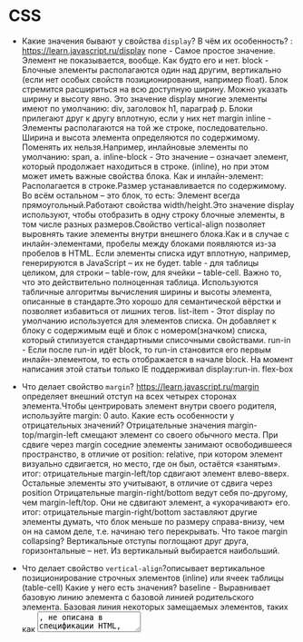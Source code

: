 # CSS

* Какие значения бывают у свойства `display`? В чём их особенность? : https://learn.javascript.ru/display
none - Самое простое значение. Элемент не показывается, вообще. Как будто его и нет.
block - Блочные элементы располагаются один над другим, вертикально (если нет особых свойств позиционирования, например float).
Блок стремится расшириться на всю доступную ширину. Можно указать ширину и высоту явно. Это значение display многие элементы имеют по умолчанию: div, заголовок h1, параграф p. Блоки прилегают друг к другу вплотную, если у них нет margin
inline - Элементы располагаются на той же строке, последовательно.
Ширина и высота элемента определяются по содержимому. Поменять их нельзя.Например, инлайновые элементы по умолчанию: span, a.
inline-block - Это значение – означает элемент, который продолжает находиться в строке. (inline), но при этом может иметь важные свойства блока. Как и инлайн-элемент: Располагается в строке.Размер устанавливается по содержимому. Во всём остальном – это блок, то есть: Элемент всегда прямоугольный.Работают свойства width/height.Это значение display используют, чтобы отобразить в одну строку блочные элементы, в том числе разных размеров.Свойство vertical-align позволяет выровнять такие элементы внутри внешнего блока.Как и в случае с инлайн-элементами, пробелы между блоками появляются из-за пробелов в HTML. Если элементы списка идут вплотную, например, генерируются в JavaScript – их не будет.
table - для таблицы целиком, для строки – table-row, для ячейки – table-cell.
Важно то, что это действительно полноценная таблица. Используются табличные алгоритмы вычисления ширины и высоты элемента, описанные в стандарте.Это хорошо для семантической вёрстки и позволяет избавиться от лишних тегов.
list-item - Этот display по умолчанию используется для элементов списка. Он добавляет к блоку с содержимым ещё и блок с номером(значком) списка, который стилизуется стандартными списочными свойствами.
run-in - Если после run-in идёт block, то run-in становится его первым инлайн-элементом, то есть отображается в начале block. На момент написания этой статьи только IE поддерживал display:run-in.
flex-box


* Что делает свойство `margin`? https://learn.javascript.ru/margin определяет внешний отступ на всех четырех сторонах элемента.Чтобы центрировать элемент внутри своего родителя, используйте margin: 0 auto. Какие есть особенности у отрицательных значений? Отрицательные значения margin-top/margin-left смещают элемент со своего обычного места. При сдвиге через margin соседние элементы занимают освободившееся пространство, в отличие от position: relative, при котором элемент визуально сдвигается, но место, где он был, остаётся «занятым». итог: отрицательные margin-left/top сдвигают элемент влево-вверх. Остальные элементы это учитывают, в отличие от сдвига через position Отрицательные margin-right/bottom ведут себя по-другому, чем margin-left/top. Они не сдвигают элемент, а «укорачивают» его. итог: отрицательные margin-right/bottom заставляют другие элементы думать, что блок меньше по размеру справа-внизу, чем он на самом деле, т.е. начинаю тего перекрывать. Что такое margin collapsing? Вертикальные отступы поглощают друг друга, горизонтальные – нет. Из вертикальный выбирается наибольший.
* Что делает свойство `vertical-align`?описывает вертикальное позиционирование строчных элементов (inline) или ячеек таблицы (table-cell) 
Какие у него есть значения?
baseline - Выравнивает базовую линию элемента с базовой линией родительского элемента. Базовая линия некоторых замещаемых элементов, таких как <textarea>, не описана в спецификации HTML, что означает, что их поведение при указании данного ключевого слова может отличаться в зависимости от браузера.
sub - Выравнивает базовую линию элемента с базовой линией подстрочного индекса своего родителя.

* Что делает свойство `vertical-align`? Какие у него есть значения? https://htmlacademy.ru/blog/boost/frontend/the-vertical-align-property
* Что такое `padding`? устанавливает внутренние отступы/поля со всех сторон элемента.
* Что такое `box-sizing`? Свойство box-sizing может принимать одно из двух значений – border-box или content-box. В зависимости от выбранного значения браузер по-разному трактует значение свойств width/height
content-box - Это значение по умолчанию. В этом случае свойства width/height обозначают то, что находится внутри padding.
border-box - Значения width/height задают высоту/ширину всего элемента.
 Что делает CSS-правило `* { box-sizing: border-box; }`?
 Зачем оно нужно? Даёт возможность вплотную подогнать элемент к родителю при width: 100% без padding: 0 и margin: 0, т.к. не учитывает марджин и хейт элемента.
* Шрифты
  * Как и в каких единицах можно задавать размер шрифта?
  px – абсолютные пиксели, к которым привязаны и потому не нужны mm, cm, pt и pc. Используется для максимально конкретного и точного задания размеров.
  em – задаёт размер относительно шрифта родителя, можно относительно конкретных символов: "x"(ex) и "0"(ch), используется там, где нужно упростить масштабирование компоненты.
rem – задаёт размер относительно шрифта <html>, используется для удобства глобального масштабирования: элементы которые планируется масштабировать, задаются в rem, а JS меняет шрифт у <html>.
% – относительно такого же свойства родителя (как правило, но не всегда), используется для ширин, высот и так далее, без него никуда, но надо знать, относительно чего он считает проценты.
vw(1% ширины окна), vh(1% ширины окна), vmin(наименьшее из (vw, vh)), vmax( наибольшее из (vw, vh)) – относительно размера экрана.
  *  ?
  * Чем `rgb` отличается от `rgba`? rgb alfa - прозрачность цвета от 0 до 1 http://cuprum.name/page/cvetovaya-model-rgba
  h1 {
    color: rgb(0, 0, 0);
    background-color: rgba(255, 255, 255, 0.5);
} - фон полупрозрачный, а текст видно
h1 {
    color: rgba(0, 0, 0, 0.5);
    background-color: rgb(255, 255, 255);
} - текст полупрозрачный а фон норм
  * В чём заключаются отличия у разных семейств шрифтов (с засечками, без них и моноширинные шрифты)?https://www.webpupil.ru/view_articles.php?id=6 Как они называются на английском? Serif - это шрифты с засечками, типографическая печать, Times New Roman, Times Georfia и др. Sans serif - это то шрифты без засечечек, в инете, Arial, Verdana и т.д. Monospace - это не пропорциональные шрифты, т.е. у них все буквы имеют ОДНУ ШИРИНУ, многие редакторы исходного текста программ по умолчанию имеют моноспейс.
  * Какие есть особенности подключения шрифтов через `font-face`? позволяет определить настройки шрифтов, а также загрузить специфичный шрифт
     @font-face {
    font-family: Pompadur; /* Имя шрифта */
    src: url(fonts/pompadur.ttf); /* Путь к файлу со шрифтом */
   }
* Что такое поток документа? - этоо способ, которым элементы располагаются на веб-странице по умолчанию. Элементы на веб-странице располагаются в нормальном потоке, если вы не применили к ним ни единого CSS для изменения их поведения.Встроенные элементы ведут себя по-другому — они не появляются на новых строках; они распологаются на той же строке, что и другие и любой смежной или завернутый текст располагается на всю ширину внутри элемента уровня родительского блока, до тех пор, пока не закончится пространство. Если пространства нет, тогда текст и/или элементы перейдут на новую строку (не с абзаца). https://developer.mozilla.org/ru/docs/Learn/CSS/CSS_layout/%D0%9D%D0%BE%D1%80%D0%BC%D0%B0%D0%BB%D1%8C%D0%BD%D1%8B%D0%B9_%D0%BF%D0%BE%D1%82%D0%BE%D0%BA

* Что делает свойство `float`? Почему родитель элемента с `float` может схлопываться? Float, насколкьо позволяет родитель, свдигает элементы влево или вправо при этом выбивается из потока документа, т.е. если в родителе ничего больше кроме этого элемента нет, то он схлопнется, чтобы этого не произошло можно добавить float родителю или clear. Строчные элементы видят элемент с флоат и обтекаются его.
* Что делает свойство `position`? Свойство position позволяет сдвигать элемент со своего обычного места.
position: static - устаналивает позицию по умолчанию, т.е. по потоку документа.
position: relative Относительное позиционирование сдвигает с помощью left/right/top/bottom элемент относительно его обычного положения.Окружающие элементы ведут себя так, как будто элемент не сдвигался.
position: absolute Визуально переносит элемент на новое место.Новое место вычисляется по координатам left/top/right/bottom относительно ближайшего позиционированного родителя. Если такого родителя нет, то им считается окно.Ширина элемента по умолчанию устанавливается по содержимому.Можно указать противоположные границы left/right (top/bottom). Элемент растянется.Окружающие элементы заполняют освободившееся место.
position: fixed Подвид абсолютного позиционирования, при котором элемент привязывается к координатам окна, а не документа. При прокрутке он остаётся на том же месте.
  * Какие элементы называют позиционированными? Элементы которых position != static
  * Относительно чего происходит позиционирование элементов при разных значениях свойства `position`?
* Что делает свойство `z-index`? элементы с большим z-index перекрывают элементы с меньшим. z-index: 0 > z-index: auto
* Контекст наложения
  * Что такое? это концепция трехмерного расположения HTML элементов вдоль оси Z по отношению к пользователю
  * Как влияет на расположение элементов с заданным значением `z-index`?
  * Какие свойства создают новый контекст наложения?
  Позиционирование и присваивание HTML элементам свойства z-index создает контекст наложения, (так же как и присваивание элементу opacity меньше 1).Контексты наложения могут быть частью других контекстов наложения и вместе создавать иерархию контекстов наложения. Каждый контекст наложения абсолютно независим от своего соседа: только подчиненные элементы учитываются при обработке контекста наложения.
* Flex
  * Что такое flexbox? модуль макета гибкого контейнера — представляет собой способ компоновки элементов, в основе лежит идея оси.Гибкие элементы могут выстраиваться в строку или столбик, а оставшееся свободное пространство распределяется между ними различными способами.
  * Существует ли инлайновый flexbox? да это Inline-flex и он ведёт себя так: контент внутри контейнера был флексовым, но сам контейнер вёл бы себя как инлайновый элемент. 
  * Что такое flex-container и flex-items? flex-container - это то куда прописываем display: flex, Flex-контейнер устанавливает новый гибкий контекст форматирования для его содержимого. Flex-контейнер не является блочным контейнером, поэтому для дочерних элементов не работают такие CSS-свойства, как float, clear, vertical-align. Также, на flex-контейнер не оказывают влияние свойства column-*, создающие колонки в тексте и псевдоэлементы ::first-line и ::first-letter.
  flex-items - это дочерние элементы flex-container, на которые и воздествуют флекс-свойства.
  * Как выравнивать элементы с помощью flexbox? justify-content: center - выравнивание по горизонтали. align-items: center - выранивает по вертикали.
  * Принципы работы `flex-grow`, `flex-shrink`. Каким образом рассчитывается занимаемое и свободное пространство при использовании этих свойств? https://html5book.ru/css3-flexbox/#flex-grow  flex-grow - Свойство определяет коэффициент роста одного flex-элемента относительно других flex-элементов в flex-контейнере при распределении положительного свободного пространства. flex-shrink коэффициент сжатия flex-элемента относительно других.
  space-between - от самого начала и жо самого края, а между элементами растояние одинаковое
  space-around - от края начала и конца такое расстояние как и между элементами.
  flex-direction: column | row | row reverse | column reverse
  flex-wrap: wrap-reverse; стелится по низу
* Чуть более сложные вещи в верстке:
  * Рамки
    * Что делают и какие значения могут принимать свойства:
      * `border-style` - устанаваливает стиль для бордера тип border-style: dashed(вверх) groove(справа) none(снизу) dotted(слева);
      * `border-color` - цвет border-color: red rgba(170, 50, 220, .6) green;
      * `border-width` - ширина border-width: 4px(вертикальные) 1.25em(горизонтальные);
      * `border-radius` скос углов border-radius: 30px(все углы);
      * `border` border: 4mm(ширина) ridge(стиль) rgba(170, 50, 220, .6)(цвет);
    * Можно ли задать стили для каждой рамки отдельно (например, отдельно для левой и для правой рамок)? Да
  * Внешние рамки (outline)
    * В чем отличие от обычных рамок?  В отличие от линии, задаваемой через border, свойство outline не влияет на положение блока и его ширину. находится за border
    * Что делают и какие значения могут принимать свойства: всё тоже самое что и у бордер
      * `outline-style`
      * `outline-color`
      * `outline-width`
      * `outline-offset` - ' это растояние между рамками и оутлейн
      * `outline`
  * Тени
    * Что делает свойство `box-shadow`? Как им пользоваться?
    box-shadow: 2px(по иксу) 2px(по ингреку) 2px(размытие) 1px rgba(0, 0, 0, 0.2)(цвет);
    * Как сделать так, чтобы у одного элемента было несколько теней? указать их в свойтсве box-shadow через запятую
    * Есть ли возможность задавать параметры теней отдельно (например, задать отдельно цвет или размер тени)? Да
  * Фоны
    * Что делают и какие значения могут принимать свойства:
      * `background-image`-устанавливает одно или несколько фоновых изображений для элемента
      * `background-position` - устанавливает начальную позицию для каждого фонового изображения. Положение относительно уровня положения, установленного background-origin.
      * `background-size` - размер
      * `background-repeat` repeat-x, repeat-y, repeat, space, round, no-repeat
      * `background-origin`border-box - фон располагается относительно рамки. padding-box
фон расположен относительно поля отступа. content-box
фон располагается относительно поля содержимого.
      * `background-clip` определяет как цвет фона или фоновое изображение будут выводиться под границами блока. Значение как у origin + background-clip: text(эксперементальное api)
      * `background-attachment` определяет, является ли позиция этого изображения фиксированной в области просмотра, или прокручивается вместе с содержащим его блоком. занчения: (fixed, local(скролится всегда), scroll)
      * `background-color`
      * `background`
  * Анимации
    * Что такое `@keyframes`? Зачем нужно? Как им пользоваться?
   * Можно ли задать несколько анимаций для элемента? Да
   @keyframes <переменная> { [ from | to | <проценты> ] [, from | to | <проценты> ]* }
   @keyframes box {
 50% { left: 0; }
 90% { left: 300px; }
}
  * Трансформации
    * Что делает свойство `transform`? Какие значения ему можно задавать? transform позволяет вам поворачивать(matrix), масштабировать(scale), наклонять(rotate) или сдвигать элемент(skew). translate, scale, rotate, skew, 
    * Можно ли задать несколько трансформаций для элемента? Да
    * Изменяется ли положение координатной плоскости при трансформациях? Да,оно модифицирует координатное пространство
* Единицы измерения
  * Как рассчитываются width и height заданные в процентах?Для width/height обычно процент от ширины/высоты родителя.
  * Как рассчитываются padding и margin заданные в процентах?При установке свойства margin-left в %, процент берётся от ширины родительского блока, а вовсе не от его margin-left.
  * Как рассчитывается line-height заданный в процентах? При установке свойства line-height в %, процент берётся от текущего размера шрифта, а вовсе не от line-height родителя.
  * Как пользоваться `vh`, `vw`, `vmin`, `vmax`? Их основное преимущество – в том, что любые размеры, которые в них заданы, автоматически масштабируются при изменении размеров окна.
* Как стилизовать чекбокс? скрытия стандартного инпута и создания с помощью CSS другого «поддельного», такого как мы хотим с помощью label.
* Как прижать футер к низу страницы (назвать хотя бы два способа)?
1).wrapper {
  display: flex;
  flex-direction: column;
  height: 100%;
}
.content {
  flex: 1 0 auto;
}
.footer {
  flex: 0 0 auto;
}
2)(html, body и .wrapper) на 100%.
html,
body {
  height: 100%;
}
.wrapper {
  position: relative;
  min-height: 100%;
}
* Как отцентровать элемент по горизонтали (назвать хотя бы три способа)?
1)margin: auto:
2)justify-content: center;
3) Для инлайновых text-align: center;
* Как отцентровать элемент по вертикали (назвать хотя бы три способа)?
1)align-items: center;
* Что такое `media-queries`? используются в тех случаях , когда нужно применить разные CSS-стили, для разных устройств по типу отображения
* Чем отличаются responsive, adaptive, liquid? responsive - это используется гибкая структура страницы — «резиновый макет» (fluid grid). adaptive - это различные варианты шаблонов (разметки) для устройств с разной шириной экранов. liquid - это в зависимости от запроса url определять как будет выглядеть сайт?
* Какие есть типы селекторов (по тегу, по классу и далее)?* – любые элементы.
div – элементы с таким тегом.
#id – элемент с данным id.
.class – элементы с таким классом.
[name="value"] – селекторы на атрибут (см. далее).
:visited – «псевдоклассы», остальные разные условия на элемент (см. далее).
* Как работают приоритеты селекторов? Какие есть 4 вида возможных отношений?
div p – элементы p, являющиеся потомками div.
div > p – только непосредственные потомки
div ~ p – правые соседи: все p на том же уровне вложенности, которые идут после div.
div + p – первый правый сосед: p на том же уровне вложенности, который идёт сразу после div (если есть).


### Ресурсы:

* [Разбираемся с vertical-align](https://web-standards.ru/articles/vertical-align/)
* [Особенности свойства height в %](https://learn.javascript.ru/height-percent/)
* [Единицы измерения. Проценты](https://learn.javascript.ru/css-units#protsenty/)
* [What You May Not Know About the Z-Index Property](https://webdesign.tutsplus.com/articles/what-you-may-not-know-about-the-z-index-property--webdesign-16892)
* [Контекст наложения](https://developer.mozilla.org/ru/docs/Web/CSS/CSS_Positioning/Understanding_z_index/The_stacking_context)
* [Приоритеты (специфичность) селекторов](https://habr.com/ru/post/137588/)
* [A Complete Guide to Flexbox](https://css-tricks.com/snippets/css/a-guide-to-flexbox/)
* [CSS и CSS3. Свойства для форматирования html-элементов](https://html5book.ru/css-css3/)
* [flex-grow странный. Так ли это?](https://css-live.ru/articles/flex-grow-strannyj-tak-li-eto.html)
* [Как работает flex-shrink в CSS. Подробное руководство](https://medium.com/@stasonmars/%D0%BA%D0%B0%D0%BA-%D1%80%D0%B0%D0%B1%D0%BE%D1%82%D0%B0%D0%B5%D1%82-flex-shrink-%D0%B2-css-%D0%BF%D0%BE%D0%B4%D1%80%D0%BE%D0%B1%D0%BD%D0%BE%D0%B5-%D1%80%D1%83%D0%BA%D0%BE%D0%B2%D0%BE%D0%B4%D1%81%D1%82%D0%B2%D0%BE-c41e40767194)
* [Liquid/Adaptive/Responsive/Static demo](http://www.liquidapsive.com/)
